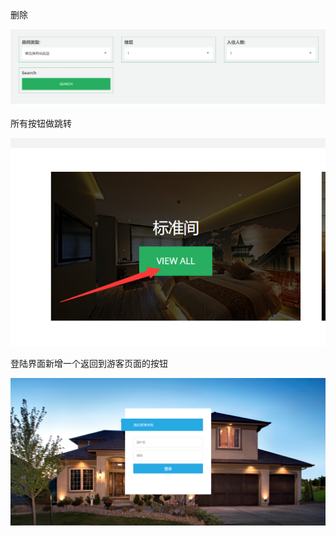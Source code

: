 删除

![](6月29日静态页面更新计划.assets/image-20220629172501555.png)

所有按钮做跳转

![](6月29日静态页面更新计划.assets/image-20220629172637230.png)

登陆界面新增一个返回到游客页面的按钮

![](6月29日静态页面更新计划.assets/image-20220629172745507.png)